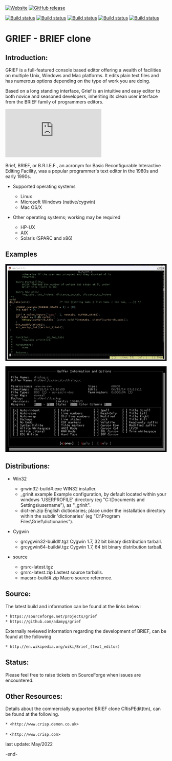 [![Website](https://img.shields.io/badge/View-Website-blue)](https://sourceforge.net/projects/grief/) [![GitHub release](https://img.shields.io/github/release/Naereen/StrapDown.js.svg)](https://GitHub.com/adamyg/grief/releases/)

[![Build status](https://ci.appveyor.com/api/projects/status/3tx1vwwclydfp1t6?svg=true&passingText=Ubuntu%20Passing&failingText=Ubuntu%20Failing&pendingText=Ubuntu%20Pending)](https://ci.appveyor.com/project/adamyg/grief-ubuntu)
[![Build status](https://ci.appveyor.com/api/projects/status/k63ggto1v8t1c28d?svg=true&passingText=MacOS%20Passing&failingText=MacOS%20Failing&pendingText=MacOS%20Pending)](https://ci.appveyor.com/project/adamyg/grief-macos)
[![Build status](https://ci.appveyor.com/api/projects/status/77myicx6ab5d6g1a?svg=true&passingText=Win32%20Passing&failingText=Win32%20Failing&pendingText=Win32%20Pending)](https://ci.appveyor.com/project/adamyg/grief-win32)
[![Build status](https://ci.appveyor.com/api/projects/status/3h8sweuo36r8q28t?svg=true&passingText=Cygwin32%20Passing&failingText=Cygwin32%20Failing&pendingText=Cygwin32%20Pending)](https://ci.appveyor.com/project/adamyg/grief-cygwin32)
[![Build status](https://ci.appveyor.com/api/projects/status/8jk4qx55d4bql3l1?svg=true&passingText=MinGW32%20Passing&failingText=MinGW32%20Failing&pendingText=MinGW32%20Pending)](https://ci.appveyor.com/project/adamyg/grief-mingw)

GRIEF - BRIEF clone
=======================================================

Introduction:
--------------------

GRIEF is a full-featured console based editor offering a wealth of facilities on
multiple Unix, Windows and Mac platforms. It edits plain text files and has numerous
options depending on the type of work you are doing.

Based on a long standing interface, Grief is an intuitive and easy editor to both
novice and seasoned developers, inheriting its clean user interface from the BRIEF
family of programmers editors.

![GRIEF Quick Start and Programmers Guide](https://github.com/adamyg/grief/blob/master/griefprogguide.pdf)

Brief, BRIEF, or B.R.I.E.F., an acronym for Basic Reconfigurable Interactive Editing
Facility, was a popular programmer's text editor in the 1980s and early 1990s.

   * Supported operating systems

        * Linux
        * Microsoft Windows (native/cygwin)
        * Mac OS/X
        
   * Other operating systems; working may be required

        * HP-UX
        * AIX
        * Solaris (SPARC and x86)

Examples
--------------------

![Example1](https://github.com/adamyg/grief/blob/master/hlpdoc/examples/Example1.png?raw=true)

![Example2](https://github.com/adamyg/grief/blob/master/hlpdoc/examples/Example2.png?raw=true)
    
       
Distributions:
--------------------

   * Win32

        * grwin32-build#.exe
                WIN32 installer.
        * _grinit.example
                Example configuration, by default located within your windows
                'USERPROFILE' directory (eg "C:\Documents and Settings\username"),
                as "_grinit".
        * dict-en.zip
                English dictionaries; place under the installation directory within
                the subdir 'dictionaries' (eg "C:\Program Files\Grief\dictionaries").

   * Cygwin

        * grcygwin32-build#.tgz
                Cygwin 1.7, 32 bit binary distribution tarball.
        * grcygwin64-build#.tgz
                Cygwin 1.7, 64 bit binary distribution tarball.

   * source

        * grsrc-latest.tgz
        * grsrc-latest.zip
                Lastest source tarballs.
        * macsrc-build#.zip
                Macro source reference.

Source:
--------------------

The latest build and information can be found at the links below:

    * https://sourceforge.net/projects/grief
    * https://github.com/adamyg/grief
    
Externally reviewed information regarding the development of BRIEF,
can be found at the following

    * http://en.wikipedia.org/wiki/Brief_(text_editor)

Status:
--------------------

Please feel free to raise tickets on SourceForge when issues are encountered.

Other Resources:
--------------------------------

Details about the commercially supported BRIEF clone CRisPEdit(tm),
can be found at the following.

    * <http://www.crisp.demon.co.uk>

    * <http://www.crisp.com>

last update: May/2022

-end-
